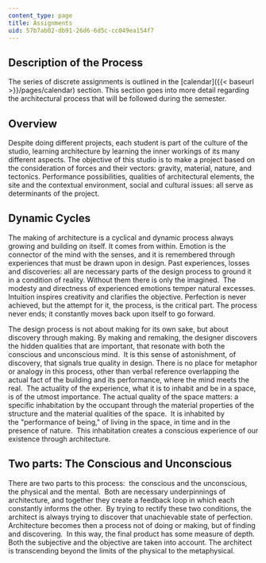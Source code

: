 ```yaml
---
content_type: page
title: Assignments
uid: 57b7ab02-db91-26d6-6d5c-cc049ea154f7
---
```


Description of the Process
--------------------------

The series of discrete assignments is outlined in the [calendar]({{< baseurl >}}/pages/calendar) section. This section goes into more detail regarding the architectural process that will be followed during the semester.

Overview
--------

Despite doing different projects, each student is part of the culture of the studio, learning architecture by learning the inner workings of its many different aspects. The objective of this studio is to make a project based on the consideration of forces and their vectors: gravity, material, nature, and tectonics. Performance possibilities, qualities of architectural elements, the site and the contextual environment, social and cultural issues: all serve as determinants of the project.

Dynamic Cycles
--------------

The making of architecture is a cyclical and dynamic process always growing and building on itself. It comes from within. Emotion is the connector of the mind with the senses, and it is remembered through experiences that must be drawn upon in design. Past experiences, losses and discoveries: all are necessary parts of the design process to ground it in a condition of reality. Without them there is only the imagined.  The modesty and directness of experienced emotions temper natural excesses. Intuition inspires creativity and clarifies the objective. Perfection is never achieved, but the attempt for it, the process, is the critical part. The process never ends; it constantly moves back upon itself to go forward.

The design process is not about making for its own sake, but about discovery through making. By making and remaking, the designer discovers the hidden qualities that are important, that resonate with both the conscious and unconscious mind.  It is this sense of astonishment, of discovery, that signals true quality in design. There is no place for metaphor or analogy in this process, other than verbal reference overlapping the actual fact of the building and its performance, where the mind meets the real.  The actuality of the experience, what it is to inhabit and be in a space, is of the utmost importance. The actual quality of the space matters: a specific inhabitation by the occupant through the material properties of the structure and the material qualities of the space.  It is inhabited by the "performance of being," of living in the space, in time and in the presence of nature.  This inhabitation creates a conscious experience of our existence through architecture.

Two parts: The Conscious and Unconscious
----------------------------------------

There are two parts to this process:  the conscious and the unconscious, the physical and the mental.  Both are necessary underpinnings of architecture, and together they create a feedback loop in which each constantly informs the other.  By trying to rectify these two conditions, the architect is always trying to discover that unachievable state of perfection.  Architecture becomes then a process not of doing or making, but of finding and discovering.  In this way, the final product has some measure of depth.  Both the subjective and the objective are taken into account. The architect is transcending beyond the limits of the physical to the metaphysical.
